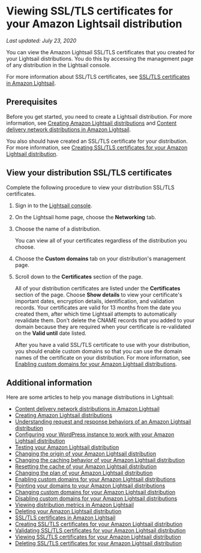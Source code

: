 # Viewing SSL/TLS certificates for your Amazon Lightsail distribution<a name="amazon-lightsail-viewing-distribution-certificates"></a>

 *Last updated: July 23, 2020* 

You can view the Amazon Lightsail SSL/TLS certificates that you created for your Lightsail distributions\. You do this by accessing the management page of any distribution in the Lightsail console\.

For more information about SSL/TLS certificates, see [SSL/TLS certificates in Amazon Lightsail](understanding-tls-ssl-certificates-in-lightsail-https.md)\.

## Prerequisites<a name="view-distribution-certificates-prerequisite"></a>

Before you get started, you need to create a Lightsail distribution\. For more information, see [Creating Amazon Lightsail distributions](amazon-lightsail-creating-content-delivery-network-distribution.md) and [Content delivery network distributions in Amazon Lightsail](amazon-lightsail-content-delivery-network-distributions.md)\.

You also should have created an SSL/TLS certificate for your distribution\. For more information, see [Creating SSL/TLS certificates for your Amazon Lightsail distribution](amazon-lightsail-create-a-distribution-certificate.md)\.

## View your distribution SSL/TLS certificates<a name="view-distribution-certificates"></a>

Complete the following procedure to view your distribution SSL/TLS certificates\.

1. Sign in to the [Lightsail console](https://lightsail.aws.amazon.com/)\.

1. On the Lightsail home page, choose the **Networking** tab\.

1. Choose the name of a distribution\.

   You can view all of your certificates regardless of the distribution you choose\.

1. Choose the **Custom domains** tab on your distribution's management page\.

1. Scroll down to the **Certificates** section of the page\.

   All of your distribution certificates are listed under the **Certificates** section of the page\. Choose **Show details** to view your certificate's important dates, encryption details, identification, and validation records\. Your certificates are valid for 13 months from the date you created them, after which time Lightsail attempts to automatically revalidate them\. Don't delete the CNAME records that you added to your domain because they are required when your certificate is re\-validated on the **Valid until** date listed\.

   After you have a valid SSL/TLS certificate to use with your distribution, you should enable custom domains so that you can use the domain names of the certificate on your distribution\. For more information, see [Enabling custom domains for your Amazon Lightsail distributions](amazon-lightsail-enabling-distribution-custom-domains.md)\.

## Additional information<a name="viewing-distribution-certificates-additional-information"></a>

Here are some articles to help you manage distributions in Lightsail:
+ [Content delivery network distributions in Amazon Lightsail](amazon-lightsail-content-delivery-network-distributions.md)
+ [Creating Amazon Lightsail distributions](amazon-lightsail-creating-content-delivery-network-distribution.md)
+ [Understanding request and response behaviors of an Amazon Lightsail distribution](amazon-lightsail-distribution-request-and-response.md)
+ [Configuring your WordPress instance to work with your Amazon Lightsail distribution](amazon-lightsail-editing-wp-config-for-distribution.md)
+ [Testing your Amazon Lightsail distribution](amazon-lightsail-testing-distribution.md)
+ [Changing the origin of your Amazon Lightsail distribution](amazon-lightsail-changing-distribution-origin.md)
+ [Changing the caching behavior of your Amazon Lightsail distribution](amazon-lightsail-changing-default-cache-behavior.md)
+ [Resetting the cache of your Amazon Lightsail distribution](amazon-lightsail-resetting-distribution-cache.md)
+ [Changing the plan of your Amazon Lightsail distribution](amazon-lighstail-changing-distribution-plan.md)
+ [Enabling custom domains for your Amazon Lightsail distributions](amazon-lightsail-enabling-distribution-custom-domains.md)
+ [Pointing your domains to your Amazon Lightsail distributions](amazon-lightsail-point-domain-to-distribution.md)
+ [Changing custom domains for your Amazon Lightsail distribution](amazon-lightsail-changing-distribution-custom-domains.md)
+ [Disabling custom domains for your Amazon Lightsail distributions](amazon-lightsail-disabling-distribution-custom-domains.md)
+ [Viewing distribution metrics in Amazon Lightsail](amazon-lightsail-viewing-distribution-health-metrics.md)
+ [Deleting your Amazon Lightsail distribution](amazon-lightsail-deleting-distribution.md)
+ [SSL/TLS certificates in Amazon Lightsail](understanding-tls-ssl-certificates-in-lightsail-https.md)
+ [Creating SSL/TLS certificates for your Amazon Lightsail distribution](amazon-lightsail-create-a-distribution-certificate.md)
+ [Validating SSL/TLS certificates for your Amazon Lightsail distribution](amazon-lightsail-validating-a-distribution-certificate.md)
+ [Viewing SSL/TLS certificates for your Amazon Lightsail distribution](#amazon-lightsail-viewing-distribution-certificates)
+ [Deleting SSL/TLS certificates for your Amazon Lightsail distribution](amazon-lightsail-deleting-distribution-certificates.md)
